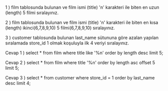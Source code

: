 1 ) film tablosunda bulunan ve film ismi (title) 'n' karakteri ile biten en uzun (length) 5 filmi sıralayınız.

2 ) film tablosunda bulunan ve film ismi (title) 'n' karakteri ile biten en kısa (length) ikinci(6,7,8,9,10) 5 filmi(6,7,8,9,10) sıralayınız.

3 ) customer tablosunda bulunan last_name sütununa göre azalan yapılan sıralamada store_id 1 olmak koşuluyla ilk 4 veriyi sıralayınız.



Cevap 1 ) select * from film where title like '%n' order by length desc limit 5;


Cevap 2 )  select * from film where title '%n' order by length asc offset 5 limit 5;


Cevap 3 )  select * from customer where store_id = 1 order by last_name desc limit 4;
